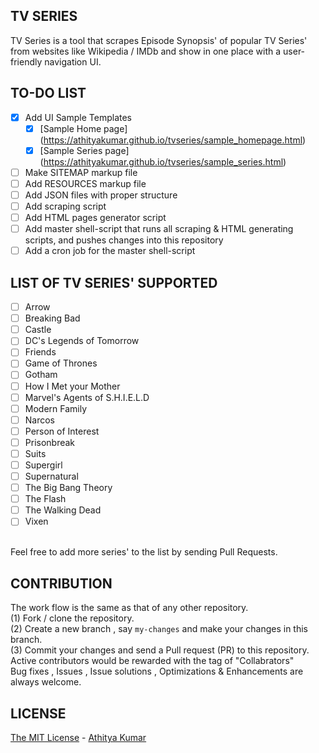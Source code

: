 TV SERIES
---------
TV Series is a tool that scrapes Episode Synopsis' of popular TV Series' from websites like Wikipedia / IMDb and show in one place with a user-friendly navigation UI.

TO-DO LIST
----------
- [x] Add UI Sample Templates
    - [x] [Sample Home page] (https://athityakumar.github.io/tvseries/sample_homepage.html)
    - [x] [Sample Series page] (https://athityakumar.github.io/tvseries/sample_series.html) 
- [ ] Make SITEMAP markup file
- [ ] Add RESOURCES markup file
- [ ] Add JSON files with proper structure
- [ ] Add scraping script
- [ ] Add HTML pages generator script
- [ ] Add master shell-script that runs all scraping & HTML generating scripts, and pushes changes into this repository
- [ ] Add a cron job for the master shell-script

LIST OF TV SERIES' SUPPORTED 
----------------------------
- [ ] Arrow
- [ ] Breaking Bad
- [ ] Castle
- [ ] DC's Legends of Tomorrow
- [ ] Friends
- [ ] Game of Thrones
- [ ] Gotham
- [ ] How I Met your Mother
- [ ] Marvel's Agents of S.H.I.E.L.D
- [ ] Modern Family
- [ ] Narcos
- [ ] Person of Interest
- [ ] Prisonbreak
- [ ] Suits
- [ ] Supergirl
- [ ] Supernatural
- [ ] The Big Bang Theory
- [ ] The Flash
- [ ] The Walking Dead
- [ ] Vixen

<br>Feel free to add more series' to the list by sending Pull Requests.


CONTRIBUTION
------------
The work flow is the same as that of any other repository. 
<br> (1) Fork / clone the repository.
<br> (2) Create a new branch , say `my-changes` and make your changes in this branch.
<br> (3) Commit your changes and send a Pull request (PR) to this repository.
<br> Active contributors would be rewarded with the tag of "Collabrators"
<br> Bug fixes , Issues , Issue solutions , Optimizations & Enhancements are always welcome.

LICENSE
-------
[The MIT License](https://github.com/athityakumar/tvseries/blob/master/LICENSE.md) - [Athitya Kumar](http://github.com/athityakumar) 
